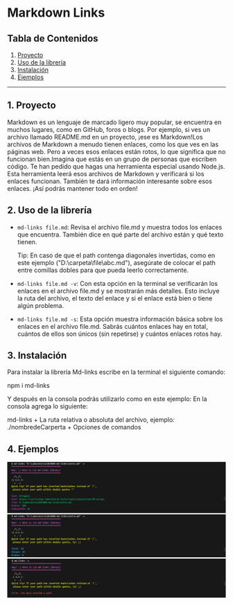 # Markdown Links

## Tabla de Contenidos
1. [Proyecto](#proyecto)
2. [Uso de la librería](#uso-de-la-libreria)
3. [Instalación](#instalacion)
4. [Ejemplos](#ejemplos)


***

## 1. Proyecto

Markdown es un lenguaje de marcado ligero muy popular, se encuentra en muchos lugares, como en GitHub, foros o blogs. Por ejemplo, si ves un archivo llamado README.md en un proyecto, ¡ese es Markdown!Los archivos de Markdown a menudo tienen enlaces, como los que ves en las páginas web. Pero a veces esos enlaces están rotos, lo que significa que no funcionan bien.Imagina que estás en un grupo de personas que escriben código. Te han pedido que hagas una herramienta especial usando Node.js. Esta herramienta leerá esos archivos de Markdown y verificará si los enlaces funcionan. También te dará información interesante sobre esos enlaces. ¡Así podrás mantener todo en orden!

## 2. Uso de la librería

* `md-links file.md`: Revisa el archivo file.md y muestra todos los enlaces que encuentra. También dice en qué parte del archivo están y qué texto tienen.

  Tip: En caso de que el path contenga diagonales invertidas, como en este ejemplo ("D:\carpeta\file\abc.md"), asegúrate de colocar el path entre comillas dobles para que pueda leerlo correctamente.

* `md-links file.md -v`: Con esta opción en la terminal se verificarán los enlaces en el archivo file.md y se mostrarán más detalles. Esto incluye la ruta del archivo, el texto del enlace y si el enlace está bien o tiene algún problema.

* `md-links file.md -s`: Esta opción muestra información básica sobre los enlaces en el archivo file.md. Sabrás cuántos enlaces hay en total, cuántos de ellos son únicos (sin repetirse) y cuántos enlaces rotos hay.

    
## 3. Instalación

Para instalar la librería Md-links escribe en la terminal el siguiente comando:

npm i md-links

Y después en la consola podrás utilizarlo como en este ejemplo: 
    En la consola agrega lo siguiente:

md-links + La ruta relativa o absoluta del archivo, ejemplo: ./nombredeCarperta + Opciones de comandos

## 4. Ejemplos
![option -v](option-v.PNG)
![option -s](option-s.PNG)
![errores](iferror.PNG)
